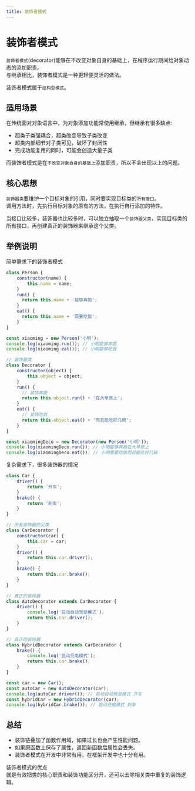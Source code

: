 ```yaml
---
title: 装饰者模式
---
```


# 装饰者模式
`装饰者模式`(decorator)能够在不改变对象自身的基础上，在程序运行期间给对象动态的添加职责。  
与继承相比，装饰者模式是一种更轻便灵活的做法。
  
装饰者模式属于`结构型模式`。

## 适用场景
在传统面对对象语言中，为对象添加功能常使用继承，但继承有很多缺点:
* 超类子类强耦合，超类改变导致子类改变
* 超类内部细节对子类可见，破坏了封闭性
* 完成功能复用的同时，可能会创造大量子类

而装饰者模式是在`不改变对象自身的基础上`添加职责，所以不会出现以上的问题。

## 核心思想
`装饰器类`要维护一个目标对象的引用，同时要实现目标类的`所有接口`。  
调用方法时，先执行目标对象的原有的方法，在执行自行添加的特性。

当接口比较多，装饰器也比较多时，可以独立抽取一个`装饰器父类`，实现目标类的所有接口，再创建真正的装饰器来继承这个父类。

## 举例说明
简单需求下的装饰者模式
```js
class Person {
    constructor(name) {
        this.name = name;
    }
    run() {
      return this.name + '能够奔跑';
    }
    eat() {
      return this.name + '需要吃饭';
    }
}

const xiaoming = new Person('小明');
console.log(xiaoming.run()); // 小明能够奔跑
console.log(xiaoming.eat()); // 小明能够吃饭

// 装饰器类
class Decorator {
    constructor(object) {
        this.object = object;
    }
    run() {
      // 装饰奔跑
      return this.object.run() + '在大草原上';
    }
    eat() {
      // 装饰吃饭
      return this.object.eat() + '而且能吃好几碗';
    }
}

const xiaomingDeco = new Decorator(new Person('小明'));
console.log(xiaomingDeco.run()); // 小明能够奔跑在大草原上
console.log(xiaomingDeco.eat()); // 小明需要吃饭而且能吃好几碗
```

复杂需求下，很多装饰器的情况
```js
class Car {
    driver() {
        return '开车';
    }
    brake() {
        return '刹车';
    }
}

// 所有装饰器的父类
class CarDecorator {
    constructor(car) {
        this.car = car;
    }
    driver() {
        return this.car.driver();
    }
    brake() {
        return this.car.brake();
    }
}

// 真正的装饰器
class AutoDecorator extends CarDecorator {
    driver() {
        console.log('启动自动驾驶模式');
        return this.car.driver();
    }
}

// 真正的装饰器
class HybridDecorator extends CarDecorator {
    brake() {
        console.log('启动充电模式');
        return this.car.brake();
    }
}

const car = new Car();
const autoCar = new AutoDecorator(car);
console.log(autoCar.driver()); // 启动自动驾驶模式 开车
const hybridCar = new HybridDecorator(car);
console.log(hybridCar.brake()); // 启动充电模式 刹车
```

## 总结
* 装饰链叠加了函数作用域，如果过长也会产生性能问题。  
* 如果原函数上保存了属性，返回新函数后属性会丢失。  
* 装饰者模式在开发中非常有用，在框架开发中也十分有用。

装饰者模式的优点  
就是有效把类的核心职责和装饰功能区分开，还可以去除相关类中重复的装饰逻辑。
